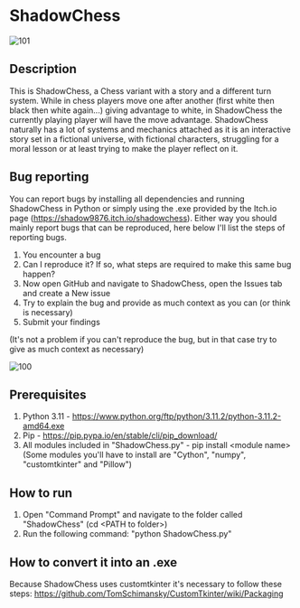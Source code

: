 # ShadowChess
![101](https://user-images.githubusercontent.com/125653767/219675648-a4f0e703-fc39-4077-9661-854d3522c01c.jpg)

## Description

This is ShadowChess, a Chess variant with a story and a different turn system.
While in chess players move one after another (first white then black then white again...) giving advantage to white, in ShadowChess the currently playing player will have the move advantage. ShadowChess naturally has a lot of systems and mechanics attached as it is an interactive story set in a fictional universe, with fictional characters, struggling for a moral lesson or at least trying to make the player reflect on it.

## Bug reporting

You can report bugs by installing all dependencies and running ShadowChess in Python or simply using the .exe provided by the Itch.io page (https://shadow9876.itch.io/shadowchess).
Either way you should mainly report bugs that can be reproduced, here below I'll list the steps of reporting bugs.
1. You encounter a bug
2. Can I reproduce it? If so, what steps are required to make this same bug happen?
3. Now open GitHub and navigate to ShadowChess, open the Issues tab and create a New issue
4. Try to explain the bug and provide as much context as you can (or think is necessary)
5. Submit your findings

(It's not a problem if you can't reproduce the bug, but in that case try to give as much context as necessary)

![100](https://user-images.githubusercontent.com/125653767/219676260-e628222c-a800-442f-8771-c44867844929.jpg)

## Prerequisites
1. Python 3.11 - https://www.python.org/ftp/python/3.11.2/python-3.11.2-amd64.exe
2. Pip - https://pip.pypa.io/en/stable/cli/pip_download/
3. All modules included in "ShadowChess.py" - pip install \<module name\> (Some modules you'll have to install are "Cython", "numpy", "customtkinter" and "Pillow")

## How to run
1. Open "Command Prompt" and navigate to the folder called "ShadowChess" (cd \<PATH to folder\>)
2. Run the following command: "python ShadowChess.py"
  
## How to convert it into an .exe
  
Because ShadowChess uses customtkinter it's necessary to follow these steps: https://github.com/TomSchimansky/CustomTkinter/wiki/Packaging
